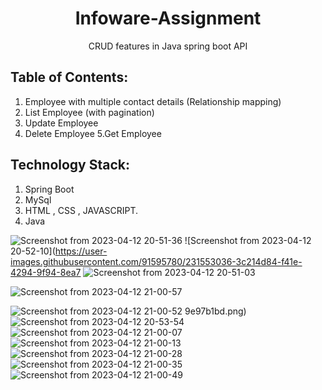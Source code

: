 
<h1 align="center">Infoware-Assignment</h1>
<p align="center">
CRUD features in Java spring boot API
</p>

## Table of Contents:
1. Employee with multiple contact details (Relationship mapping)
2. List Employee (with pagination)
3. Update Employee
4. Delete Employee
5.Get Employee


## Technology Stack:

1. Spring Boot
2. MySql
3. HTML , CSS , JAVASCRIPT.
4. Java

![Screenshot from 2023-04-12 20-51-36](https://user-images.githubusercontent.com/91595780/231553029-a12e0012-5727-41d1-923d-98fb0b669f06.png)
![Screenshot from 2023-04-12 20-52-10](https://user-images.githubusercontent.com/91595780/231553036-3c214d84-f41e-4294-9f94-8ea7
![Screenshot from 2023-04-12 20-51-03](https://user-images.githubusercontent.com/91595780/231553076-2a8d4829-baef-44e9-b2a9-0f30b09008eb.png)

![Screenshot from 2023-04-12 21-00-57](https://user-images.githubusercontent.com/91595780/231553073-5c4c472b-d8de-4a00-934c-36fb71ad238d.png)

![Screenshot from 2023-04-12 21-00-52](https://user-images.githubusercontent.com/91595780/231553072-f0898433-4ba4-439d-947f-3107269267b3.png)
9e97b1bd.png)
![Screenshot from 2023-04-12 20-53-54](https://user-images.githubusercontent.com/91595780/231553040-71ba7daa-f439-4ca3-87cb-741a0e8d370b.png)
![Screenshot from 2023-04-12 21-00-07](https://user-images.githubusercontent.com/91595780/231553042-5b9fe8fc-6adb-4a20-9dc4-5d5c6bff0c05.png)
![Screenshot from 2023-04-12 21-00-13](https://user-images.githubusercontent.com/91595780/231553047-268ec836-fe89-4e90-b7d7-6c362226258f.png)
![Screenshot from 2023-04-12 21-00-28](https://user-images.githubusercontent.com/91595780/231553050-a082a202-a58b-4a3a-97a8-d4875d4d7c1c.png)
![Screenshot from 2023-04-12 21-00-35](https://user-images.githubusercontent.com/91595780/231553059-4db812e7-ad1a-4229-ab44-c7d82640bbf3.png)
![Screenshot from 2023-04-12 21-00-49](https://user-images.githubusercontent.com/91595780/231553064-f9305645-9f01-46ae-b357-65dfec57dfc8.png)
